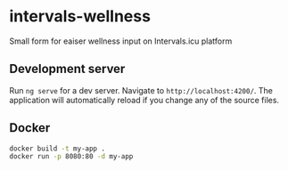 # intervals-wellness

Small form for eaiser wellness input on Intervals.icu platform

## Development server

Run `ng serve` for a dev server. Navigate to `http://localhost:4200/`. The application will automatically reload if you change any of the source files.

## Docker

```bash
docker build -t my-app .
docker run -p 8080:80 -d my-app
```
